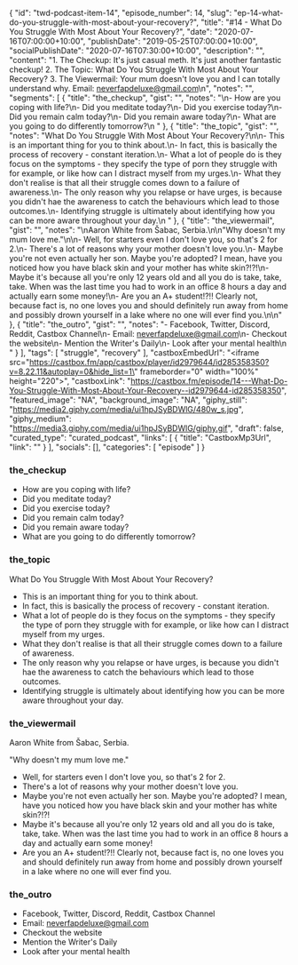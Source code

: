 {
	"id": "twd-podcast-item-14",
	"episode_number": 14,
	"slug": "ep-14-what-do-you-struggle-with-most-about-your-recovery?",
	"title": "#14 - What Do You Struggle With Most About Your Recovery?",
	"date": "2020-07-16T07:00:00+10:00",
	"publishDate": "2019-05-25T07:00:00+10:00",
	"socialPublishDate": "2020-07-16T07:30:00+10:00",
	"description": "",
	"content": "1. The Checkup: It's just casual meth. It's just another fantastic checkup! 2. The Topic: What Do You Struggle With Most About Your Recovery? 3. The Viewermail: Your mum doesn't love you and I can totally understand why. Email: neverfapdeluxe@gmail.com\n",
	"notes": "",
	"segments": [
		{
			"title": "the_checkup",
			"gist": "",
			"notes": "\n- How are you coping with life?\n- Did you meditate today?\n- Did you exercise today?\n- Did you remain calm today?\n- Did you remain aware today?\n- What are you going to do differently tomorrow?\n      "
		},
		{
			"title": "the_topic",
			"gist": "",
			"notes": "What Do You Struggle With Most About Your Recovery?\n\n- This is an important thing for you to think about.\n- In fact, this is basically the process of recovery - constant iteration.\n- What a lot of people do is they focus on the symptoms - they specify the type of porn they struggle with for example, or like how can I distract myself from my urges.\n- What they don't realise is that all their struggle comes down to a failure of awareness.\n- The only reason why you relapse or have urges, is because you didn't hae the awareness to catch the behaviours which lead to those outcomes.\n- Identifying struggle is ultimately about identifying how you can be more aware throughout your day.\n      "
		},
		{
			"title": "the_viewermail",
			"gist": "",
			"notes": "\nAaron White from Šabac, Serbia.\n\n\"Why doesn't my mum love me.\"\n\n- Well, for starters even I don't love you, so that's 2 for 2.\n- There's a lot of reasons why your mother doesn't love you.\n- Maybe you're not even actually her son. Maybe you're adopted? I mean, have you noticed how you have black skin and your mother has white skin?!?!\n- Maybe it's because all you're only 12 years old and all you do is take, take, take. When was the last time you had to work in an office 8 hours a day and actually earn some money!\n- Are you an A+ student!?!! Clearly not, because fact is, no one loves you and should definitely run away from home and possibly drown yourself in a lake where no one will ever find you.\n\n"
		},
		{
			"title": "the_outro",
			"gist": "",
			"notes": "- Facebook, Twitter, Discord, Reddit, Castbox Channel\n- Email: neverfapdeluxe@gmail.com\n- Checkout the website\n- Mention the Writer's Daily\n- Look after your mental health\n      "
		}
	],
	"tags": [
		"struggle",
		"recovery"
	],
	"castboxEmbedUrl": "<iframe src=\"https://castbox.fm/app/castbox/player/id2979644/id285358350?v=8.22.11&autoplay=0&hide_list=1\" frameborder=\"0\" width=\"100%\" height=\"220\"></iframe>",
	"castboxLink": "https://castbox.fm/episode/14---What-Do-You-Struggle-With-Most-About-Your-Recovery--id2979644-id285358350",
	"featured_image": "NA",
	"background_image": "NA",
	"giphy_still": "https://media2.giphy.com/media/ui1hpJSyBDWlG/480w_s.jpg",
	"giphy_medium": "https://media3.giphy.com/media/ui1hpJSyBDWlG/giphy.gif",
	"draft": false,
	"curated_type": "curated_podcast",
	"links": [
		{
			"title": "CastboxMp3Url",
			"link": ""
		}
	],
	"socials": [],
	"categories": [
		"episode"
	]
}

### the_checkup


- How are you coping with life?
- Did you meditate today?
- Did you exercise today?
- Did you remain calm today?
- Did you remain aware today?
- What are you going to do differently tomorrow?
      
### the_topic

What Do You Struggle With Most About Your Recovery?

- This is an important thing for you to think about.
- In fact, this is basically the process of recovery - constant iteration.
- What a lot of people do is they focus on the symptoms - they specify the type of porn they struggle with for example, or like how can I distract myself from my urges.
- What they don't realise is that all their struggle comes down to a failure of awareness.
- The only reason why you relapse or have urges, is because you didn't hae the awareness to catch the behaviours which lead to those outcomes.
- Identifying struggle is ultimately about identifying how you can be more aware throughout your day.
      
### the_viewermail


Aaron White from Šabac, Serbia.

"Why doesn't my mum love me."

- Well, for starters even I don't love you, so that's 2 for 2.
- There's a lot of reasons why your mother doesn't love you.
- Maybe you're not even actually her son. Maybe you're adopted? I mean, have you noticed how you have black skin and your mother has white skin?!?!
- Maybe it's because all you're only 12 years old and all you do is take, take, take. When was the last time you had to work in an office 8 hours a day and actually earn some money!
- Are you an A+ student!?!! Clearly not, because fact is, no one loves you and should definitely run away from home and possibly drown yourself in a lake where no one will ever find you.


### the_outro

- Facebook, Twitter, Discord, Reddit, Castbox Channel
- Email: neverfapdeluxe@gmail.com
- Checkout the website
- Mention the Writer's Daily
- Look after your mental health
      
